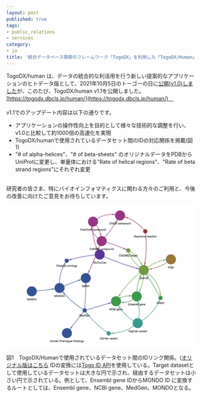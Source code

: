 ```yaml
---
layout: post
published: true
tags:
- public_relations
- services
category:
- ja
title: '統合データベース探索のフレームワーク「TogoDX」を利用した「TogoDX/Human」をv1.1にアップデートしました'
---
```


TogoDX/human は、データの統合的な利活用を行う新しい提案的なアプリケーションのヒトデータ版として、2021年10月5日のトーゴーの日に[公開(v1.0)しました](http://dbcls.rois.ac.jp/ja/2021/10/05/post1.html)が、このたび、TogoDX/human v1.1を公開しました。
[https://togodx.dbcls.jp/human/](https://togodx.dbcls.jp/human/)　 
 <br/>
 <br/>
v1.1でのアップデート内容は以下の通りです。
- アプリケーションの操作性向上を目的として様々な技術的な調整を行い、v1.0と比較して約1000倍の高速化を実現
- TogoDX/humanで使用されているデータセット間のIDの対応関係を掲載(図1)
- "# of alpha-helices"、"# of beta-sheets" のオリジナルデータをPDBからUniProtに変更し、単量体における"Rate of helical regions"、"Rate of beta strand regions"にそれぞれ変更
 <br/>
研究者の皆さま、特にバイオインフォマティクスに関わる方々のご利用と、今後の改善に向けたご意見をお待ちしています。

   ![TogoDX/Humanトップページ](https://raw.githubusercontent.com/dbcls/website/master/img/news_assets/20220620_TogoDX_Human_v1.1.jpg)

図1　TogoDX/Humanで使用されているデータセット間のIDリンク関係。([オリジナル版はこちら](https://togodx.github.io/togodx-path/path-selected.html) IDの変換には[Togo ID API](https://togoid.dbcls.jp/apidoc/)を使用している。Target datasetとして使用しているデータセットは大きな円で示され、経由するデータセットは小さい円で示されている。例として、Ensembl gene IDからMONDO ID に変換するルートとしては、Ensembl gene、NCBI gene、MedGen、MONDOとなる。 

